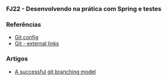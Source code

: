 ### FJ22 - Desenvolvendo na prática com Spring e testes

### Referências

- [Git config](https://git-scm.com/docs/git-config)
- [Git - external links](https://git-scm.com/doc/ext)


### Artigos

- [A successful git branching model](https://nvie.com/posts/a-successful-git-branching-model/)